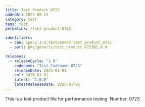 ```yaml
---
title: Test Product 0723
addedAt: 2025-08-21
category: test
tags: test
permalink: /test-product-0723

identifiers:
  - cpe: cpe:2.3:a:testvendor:test_product_0723
  - purl: pkg:generic/test_product_0723@1.0.0

releases:
  - releaseCycle: "1.0"
    codename: "Test Codename 0723"
    releaseDate: 2025-01-01
    eol: 2026-01-01
    latest: "1.0.0"
    latestReleaseDate: 2025-01-01
---
```


This is a test product file for performance testing. Number: 0723
